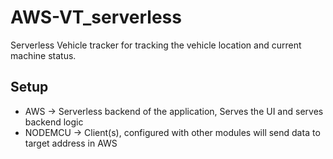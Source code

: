 # AWS-VT_serverless
Serverless Vehicle tracker for tracking the vehicle location and current machine status.  

## **Setup**
 - AWS -> Serverless backend of the application, Serves the UI and serves backend logic
 - NODEMCU -> Client(s), configured with other modules will send data to target address in AWS

